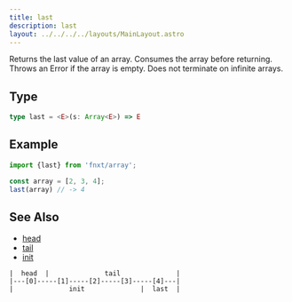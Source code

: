 ```yaml
---
title: last
description: last
layout: ../../../../layouts/MainLayout.astro
---
```

Returns the last value of an array. Consumes the array before returning.
Throws an Error if the array is empty.
Does not terminate on infinite arrays.

## Type

```ts
type last = <E>(s: Array<E>) => E
```

## Example

```ts
import {last} from 'fnxt/array';

const array = [2, 3, 4];
last(array) // -> 4
```

## See Also
- [head](../head)
- [tail](../tail)
- [init](../init)

```
|  head  |              tail              |
|---[0]-----[1]-----[2]-----[3]-----[4]---|
|              init              |  last  |
```
